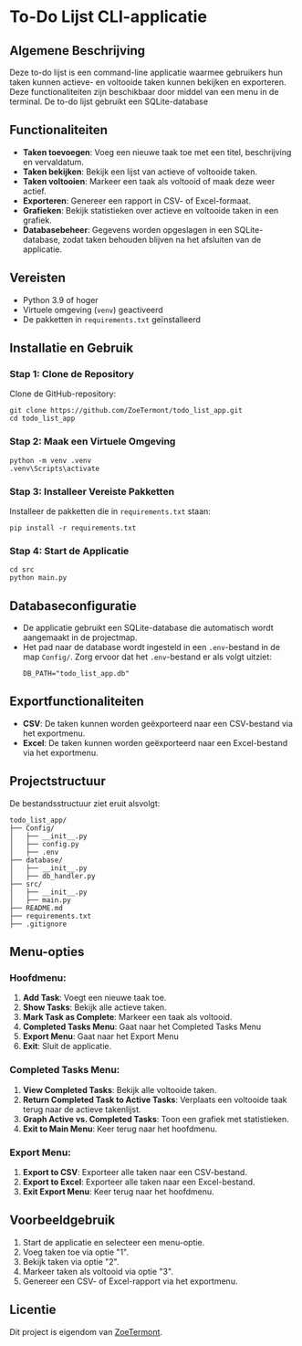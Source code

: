 # To-Do Lijst CLI-applicatie

## Algemene Beschrijving
Deze to-do lijst is een command-line applicatie waarmee gebruikers hun taken kunnen actieve- en voltooide taken kunnen bekijken en exporteren. Deze functionaliteiten zijn beschikbaar door middel van een menu in de terminal.
De to-do lijst gebruikt een SQLite-database 

## Functionaliteiten
- **Taken toevoegen**: Voeg een nieuwe taak toe met een titel, beschrijving en vervaldatum.
- **Taken bekijken**: Bekijk een lijst van actieve of voltooide taken.
- **Taken voltooien**: Markeer een taak als voltooid of maak deze weer actief.
- **Exporteren**: Genereer een rapport in CSV- of Excel-formaat.
- **Grafieken**: Bekijk statistieken over actieve en voltooide taken in een grafiek.
- **Databasebeheer**: Gegevens worden opgeslagen in een SQLite-database, zodat taken behouden blijven na het afsluiten van de applicatie.

## Vereisten
- Python 3.9 of hoger
- Virtuele omgeving (`venv`) geactiveerd
- De pakketten in `requirements.txt` geïnstalleerd

## Installatie en Gebruik

### Stap 1: Clone de Repository
Clone de GitHub-repository:
```
git clone https://github.com/ZoeTermont/todo_list_app.git
cd todo_list_app
```

### Stap 2: Maak een Virtuele Omgeving
```
python -m venv .venv
.venv\Scripts\activate
```

### Stap 3: Installeer Vereiste Pakketten
Installeer de pakketten die in `requirements.txt` staan:
```
pip install -r requirements.txt
```

### Stap 4: Start de Applicatie
```
cd src
python main.py
```

## Databaseconfiguratie
- De applicatie gebruikt een SQLite-database die automatisch wordt aangemaakt in de projectmap.
- Het pad naar de database wordt ingesteld in een `.env`-bestand in de map `Config/`. Zorg ervoor dat het `.env`-bestand er als volgt uitziet:
  ```plaintext
  DB_PATH="todo_list_app.db"
  ```

## Exportfunctionaliteiten
- **CSV**: De taken kunnen worden geëxporteerd naar een CSV-bestand via het exportmenu.
- **Excel**: De taken kunnen worden geëxporteerd naar een Excel-bestand via het exportmenu.

## Projectstructuur
De bestandsstructuur ziet eruit alsvolgt:
```
todo_list_app/
├── Config/
│   ├── __init__.py
│   ├── config.py
│   ├── .env
├── database/
│   ├── __init__.py
│   ├── db_handler.py
├── src/
│   ├── __init__.py
│   ├── main.py
├── README.md
├── requirements.txt
├── .gitignore
```

## Menu-opties
### Hoofdmenu:
1. **Add Task**: Voegt een nieuwe taak toe.
2. **Show Tasks**: Bekijk alle actieve taken.
3. **Mark Task as Complete**: Markeer een taak als voltooid.
4. **Completed Tasks Menu**: Gaat naar het Completed Tasks Menu
5. **Export Menu**: Gaat naar het Export Menu
6. **Exit**: Sluit de applicatie.

### Completed Tasks Menu:
1. **View Completed Tasks**: Bekijk alle voltooide taken.
2. **Return Completed Task to Active Tasks**: Verplaats een voltooide taak terug naar de actieve takenlijst.
3. **Graph Active vs. Completed Tasks**: Toon een grafiek met statistieken.
4. **Exit to Main Menu**: Keer terug naar het hoofdmenu.

### Export Menu:
1. **Export to CSV**: Exporteer alle taken naar een CSV-bestand.
2. **Export to Excel**: Exporteer alle taken naar een Excel-bestand.
3. **Exit Export Menu**: Keer terug naar het hoofdmenu.

## Voorbeeldgebruik
1. Start de applicatie en selecteer een menu-optie.
2. Voeg taken toe via optie "1".
3. Bekijk taken via optie "2".
4. Markeer taken als voltooid via optie "3".
5. Genereer een CSV- of Excel-rapport via het exportmenu.

## Licentie
Dit project is eigendom van [ZoeTermont](https://github.com/ZoeTermont).
```